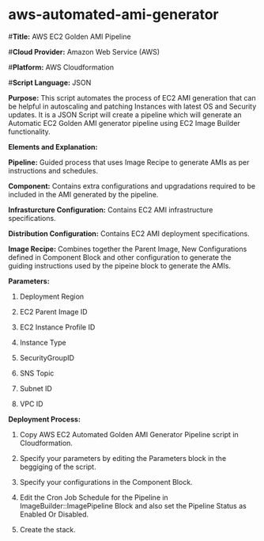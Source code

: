 # aws-automated-ami-generator
#**Title:** AWS EC2 Golden AMI Pipeline


#**Cloud Provider:** Amazon Web Service (AWS)


#**Platform:** AWS Cloudformation


#**Script Language:** JSON


**Purpose:** This script automates the process of EC2 AMI generation that can be helpful in autoscaling and patching Instances with latest OS and Security updates. It is a JSON Script will create a pipeline which will generate an Automatic EC2 Golden AMI generator pipeline using EC2 Image Builder functionality.


**Elements and Explanation:**


**Pipeline:** Guided process that uses Image Recipe to generate AMIs as per instructions and schedules.


**Component:** Contains extra configurations and upgradations required to be included in the AMI generated by the pipeline.


**Infrasturcture Configuration:** Contains EC2 AMI infrastructure specifications.


**Distribution Configuration:** Contains EC2 AMI deployment specifications.


**Image Recipe:** Combines together the Parent Image, New Configurations defined in Component Block and other configuration to generate the guiding instructions used by the pipeine block to generate the AMIs.


**Parameters:**


1. Deployment Region
	
2. EC2 Parent Image ID
	
3. EC2 Instance Profile ID
	
4. Instance Type
	
5. SecurityGroupID
	
6. SNS Topic
	
7. Subnet ID
	
8. VPC ID

**Deployment Process:**


1. Copy AWS EC2 Automated Golden AMI Generator Pipeline script in Cloudformation.
	
2. Specify your parameters by editing the Parameters block in the beggiging of the script.

3. Specify your configurations in the Component Block.
	
4. Edit the Cron Job Schedule for the Pipeline in ImageBuilder::ImagePipeline Block and also set the Pipeline Status as Enabled Or Disabled.
	
5. Create the stack.
